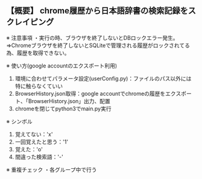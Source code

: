 【概要】 
chrome履歴から日本語辞書の検索記録をスクレイピング
---

※ 注意事項
・実行の時、ブラウザを終了しないとDBロックエラー発生。
⇒Chromeブラウザを終了しないとSQLiteで管理される履歴がロックされてる為、履歴を取得できない。


※ 使い方(google accountのエクスポート利用)
1. 環境に合わせてパラメータ設定(userConfig.py)：ファイルのパス以外には特に触らなくていい
2. BrowserHistory.json取得：google accountでchromeの履歴をエクスポート、「BrowserHistory.json」出力、配置
3. chromeを閉じてpython3でmain.py実行

※ シンボル
1. 覚えてない：'x'
2. 一回覚えたと思う：'1'
3. 覚えた：'o'
4. 間違った検索語：'-'

※ 重複チェック
・各グループ中で行う